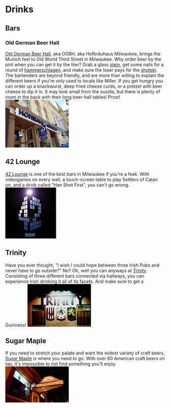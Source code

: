# Drinks

## Bars

### Old German Beer Hall

[Old German Beer Hall](http://www.oldgermanbeerhall.com/), aka OGBH, aka Hofbräuhaus Milwaukee, brings the Munich feel to Old World Third Street in Milwaukee.  Why order beer by the pint when you can get it by the liter?  Grab a glass [stein](http://en.wikipedia.org/wiki/Beer_stein), get some nails for a round of [hammerschlagen](http://en.wikipedia.org/wiki/Hammerschlagen), and make sure the loser pays for the [shotski](http://www.esquire.com/cm/esquire/images/old-german-beer-lg.jpg).  The bartenders are beyond friendly, and are more than willing to explain the different beers if you're only used to locals like Miller.  If you get hungry you can order up a knackwurst, deep fried cheese curds, or a pretzel with beer cheese to dip it in.  It may look small from the ouside, but there is plenty of room in the back with their long beer-hall tables!  Prost!
![](img/ogbh.jpg)

## 42 Lounge

[42 Lounge]() is one of the best bars in Milwaukee if you're a feek.  With videogames on every wall, a touch-screen table to play Settlers of Catan on, and a drink called "Han Shot First", you can't go wrong.
![](img/42lounge.jpg)

## Trinity

Have you ever thought, "I wish I could hope between three Irish Pubs and never have to go outside?"  No?  Oh, well you can anyways at [Trinity](http://www.trinitythreeirishpubs.com/).  Consisting of three different bars connected via hallways, you can experience Irish drinking it all of its facets.  And make sure to get a Guinness!
![](img/trinity.jpg)

## Sugar Maple

If you need to stretch your palate and want the widest variety of craft beers, [Sugar Maple](http://www.mysugarmaple.com/) is where you need to go.  With over 60 American craft beers on tap, it's impossible to not find something you'll enjoy.
![](img/maple.jpg)
